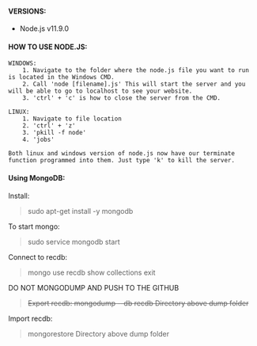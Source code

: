 #### VERSIONS:
- Node.js v11.9.0

#### HOW TO USE NODE.JS: 
	WINDOWS:
		1. Navigate to the folder where the node.js file you want to run is located in the Windows CMD.
		2. Call 'node [filename].js' This will start the server and you will be able to go to localhost to see your website.
		3. 'ctrl' + 'c' is how to close the server from the CMD.

	LINUX: 
		1. Navigate to file location
		2. 'ctrl' + 'z'
		3. 'pkill -f node'
		4. 'jobs' 

	Both linux and windows version of node.js now have our terminate function programmed into them. Just type 'k' to kill the server.

#### Using MongoDB:
Install:
>sudo apt-get install -y mongodb

To start mongo: 
>sudo service mongodb start

Connect to recdb:
>mongo
>use recdb
>show collections
>exit

DO NOT MONGODUMP AND PUSH TO THE GITHUB
>~~Export recdb:
	mongodump --db recdb
	Directory above dump folder~~

Import recdb:
>mongorestore
Directory above dump folder
